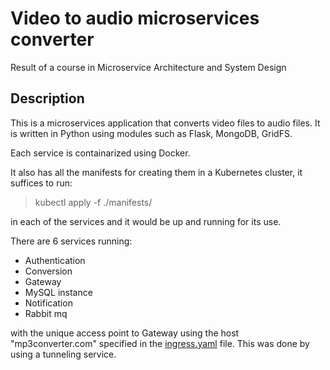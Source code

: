 # Video to audio microservices converter
  Result of a course in Microservice Architecture and System Design

## Description

This is a microservices application that converts video files to audio files. It is written in Python using modules such as Flask, MongoDB, GridFS.

Each service is containarized using Docker.

It also has all the manifests for creating them in a Kubernetes cluster, it suffices to run:

> kubectl apply -f ./manifests/

  in each of the services and it would be up and running for its use.

There are 6 services running:

 - Authentication
 - Conversion
 - Gateway
 - MySQL instance
 - Notification
 - Rabbit mq

with the unique access point to Gateway using the host "mp3converter.com" specified in the [ingress.yaml](/python/src/gateway/manifests/ingress.yaml) file. This was done by using a tunneling service.